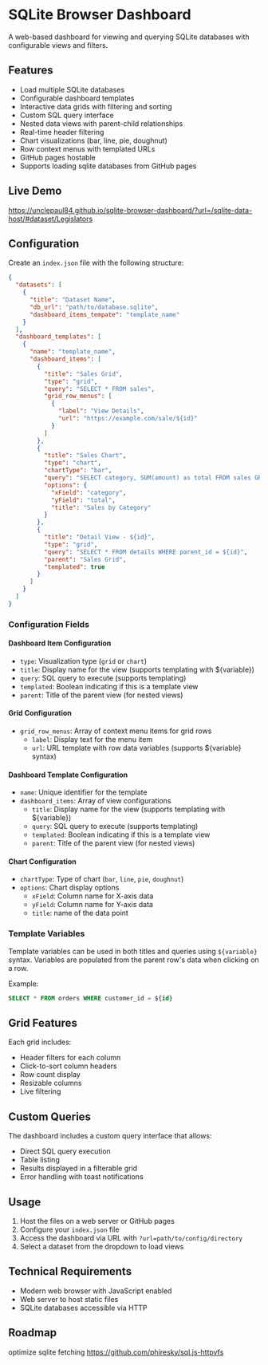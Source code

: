 # SQLite Browser Dashboard

A web-based dashboard for viewing and querying SQLite databases with configurable views and filters.

## Features

- Load multiple SQLite databases
- Configurable dashboard templates
- Interactive data grids with filtering and sorting
- Custom SQL query interface
- Nested data views with parent-child relationships
- Real-time header filtering
- Chart visualizations (bar, line, pie, doughnut)
- Row context menus with templated URLs
- GitHub pages hostable
- Supports loading sqlite databases from GitHub pages


## Live Demo
https://unclepaul84.github.io/sqlite-browser-dashboard/?url=/sqlite-data-host/#dataset/Legislators

## Configuration

Create an `index.json` file with the following structure:

```json
{
  "datasets": [
    {
      "title": "Dataset Name",
      "db_url": "path/to/database.sqlite",
      "dashboard_items_tempate": "template_name"
    }
  ],
  "dashboard_templates": [
    {
      "name": "template_name",
      "dashboard_items": [
        {
          "title": "Sales Grid",
          "type": "grid",
          "query": "SELECT * FROM sales",
          "grid_row_menus": [
            {
              "label": "View Details",
              "url": "https://example.com/sale/${id}"
            }
          ]
        },
        {
          "title": "Sales Chart",
          "type": "chart",
          "chartType": "bar",
          "query": "SELECT category, SUM(amount) as total FROM sales GROUP BY category",
          "options": {
            "xField": "category",
            "yField": "total",
            "title": "Sales by Category"
          }
        },
        {
          "title": "Detail View - ${id}",
          "type": "grid",
          "query": "SELECT * FROM details WHERE parent_id = ${id}",
          "parent": "Sales Grid",
          "templated": true
        }
      ]
    }
  ]
}
```

### Configuration Fields

#### Dashboard Item Configuration
- `type`: Visualization type (`grid` or `chart`)
- `title`: Display name for the view (supports templating with ${variable})
- `query`: SQL query to execute (supports templating)
- `templated`: Boolean indicating if this is a template view
- `parent`: Title of the parent view (for nested views)
#### Grid Configuration
- `grid_row_menus`: Array of context menu items for grid rows
  - `label`: Display text for the menu item
  - `url`: URL template with row data variables (supports ${variable} syntax)

#### Dashboard Template Configuration
- `name`: Unique identifier for the template
- `dashboard_items`: Array of view configurations
  - `title`: Display name for the view (supports templating with ${variable})
  - `query`: SQL query to execute (supports templating)
  - `templated`: Boolean indicating if this is a template view
  - `parent`: Title of the parent view (for nested views)

#### Chart Configuration
- `chartType`: Type of chart (`bar`, `line`, `pie`, `doughnut`)
- `options`: Chart display options
  - `xField`: Column name for X-axis data
  - `yField`: Column name for Y-axis data
  - `title`: name of the data point

### Template Variables

Template variables can be used in both titles and queries using `${variable}` syntax. Variables are populated from the parent row's data when clicking on a row.

Example:
```sql
SELECT * FROM orders WHERE customer_id = ${id}
```

## Grid Features

Each grid includes:
- Header filters for each column
- Click-to-sort column headers
- Row count display
- Resizable columns
- Live filtering

## Custom Queries

The dashboard includes a custom query interface that allows:
- Direct SQL query execution
- Table listing
- Results displayed in a filterable grid
- Error handling with toast notifications

## Usage

1. Host the files on a web server or GitHub pages
2. Configure your `index.json` file
3. Access the dashboard via URL with `?url=path/to/config/directory`
4. Select a dataset from the dropdown to load views

## Technical Requirements

- Modern web browser with JavaScript enabled
- Web server to host static files
- SQLite databases accessible via HTTP


## Roadmap
optimize sqlite fetching https://github.com/phiresky/sql.js-httpvfs
